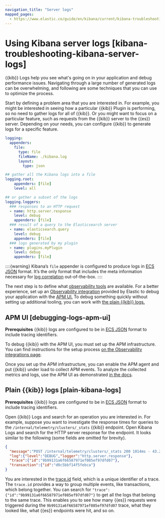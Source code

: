 ```yaml
---
navigation_title: "Server logs"
mapped_pages:
  - https://www.elastic.co/guide/en/kibana/current/kibana-troubleshooting-kibana-server-logs.html
---
```


# Using Kibana server logs [kibana-troubleshooting-kibana-server-logs]

{{kib}} Logs help you see what's going on in your application and debug performance issues. Navigating through a large number of generated logs can be overwhelming, and following are some techniques that you can use to optimize the process.

Start by defining a problem area that you are interested in. For example, you might be interested in seeing how a particular {{kib}} Plugin is performing, so no need to gather logs for all of {{kib}}. Or you might want to focus on a particular feature, such as requests from the {{kib}} server to the {{es}} server. Depending on your needs, you can configure {{kib}} to generate logs for a specific feature.

```yaml
logging:
  appenders:
    file:
      type: file
      fileName: ./kibana.log
      layout:
        type: json

## gather all the Kibana logs into a file
logging.root:
    appenders: [file]
    level: all

## or gather a subset of the logs
logging.loggers:
  ### responses to an HTTP request
  - name: http.server.response
    level: debug
    appenders: [file]
  ### result of a query to the Elasticsearch server
  - name: elasticsearch.query
    level: debug
    appenders: [file]
  ### logs generated by my plugin
  - name: plugins.myPlugin
    level: debug
    appenders: [file]
```

::::{warning}
Kibana’s `file` appender is configured to produce logs in [ECS JSON](asciidocalypse://docs/ecs/docs/reference/ecs/index.md) format. It’s the only format that includes the meta information necessary for [log correlation](asciidocalypse://docs/apm-agent-nodejs/docs/reference/ingestion-tools/apm-agent-nodejs/logs.md) out-of-the-box.
::::


The next step is to define what [observability tools](https://www.elastic.co/observability) are available. For a better experience, set up an [Observability integration](/solutions/observability/logs/stream-application-logs.md) provided by Elastic to debug your application with the [APM UI.](#debugging-logs-apm-ui) To debug something quickly without setting up additional tooling, you can work with [the plain {{kib}} logs.](#plain-kibana-logs)

## APM UI [debugging-logs-apm-ui]

**Prerequisites** {{kib}} logs are configured to be in [ECS JSON](https://www.elastic.co/guide/en/ecs/current/ecs-reference.html) format to include tracing identifiers.

To debug {{kib}} with the APM UI, you must set up the APM infrastructure. You can find instructions for the setup process [on the Observability integrations page](/solutions/observability/logs/stream-application-logs.md).

Once you set up the APM infrastructure, you can enable the APM agent and put {{kib}} under load to collect APM events. To analyze the collected metrics and logs, use the APM UI as demonstrated [in the docs](../../solutions/observability/apps/transactions-2.md#transaction-trace-sample).


## Plain {{kib}} logs [plain-kibana-logs]

**Prerequisites** {{kib}} logs are configured to be in [ECS JSON](https://www.elastic.co/guide/en/ecs/current/ecs-reference.html) format to include tracing identifiers.

Open {{kib}} Logs and search for an operation you are interested in. For example, suppose you want to investigate the response times for queries to the `/internal/telemetry/clusters/_stats` {{kib}} endpoint. Open Kibana Logs and search for the HTTP server response for the endpoint. It looks similar to the following (some fields are omitted for brevity).

```json
{
  "message":"POST /internal/telemetry/clusters/_stats 200 1014ms - 43.2KB",
  "log":{"level":"DEBUG","logger":"http.server.response"},
  "trace":{"id":"9b99131a6f66587971ef085ef97dfd07"},
  "transaction":{"id":"d0c5bbf14f5febca"}
}
```

You are interested in the [trace.id](asciidocalypse://docs/ecs/docs/reference/ecs/ecs-tracing.md#field-trace-id) field, which is a unique identifier of a trace. The `trace.id` provides a way to group multiple events, like transactions, which belong together. You can search for `"trace":{"id":"9b99131a6f66587971ef085ef97dfd07"}` to get all the logs that belong to the same trace. This enables you to see how many {{es}} requests were triggered during the `9b99131a6f66587971ef085ef97dfd07` trace, what they looked like, what {{es}} endpoints were hit, and so on.


